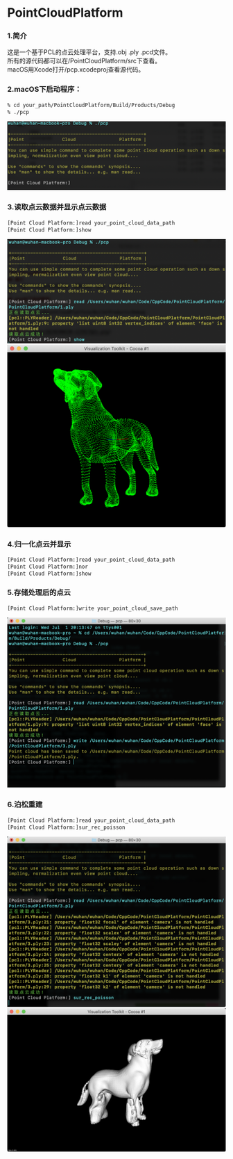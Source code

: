 # PointCloudPlatform
### 1.简介  
这是一个基于PCL的点云处理平台，支持.obj .ply .pcd文件。  
所有的源代码都可以在/PointCloudPlatform/src下查看。  
macOS用Xcode打开/pcp.xcodeproj查看源代码。  
### 2.macOS下启动程序：   
```
% cd your_path/PointCloudPlatform/Build/Products/Debug  
% ./pcp  
```
![avatar](image/QQ20200630-123927@2x.png)  
### 3.读取点云数据并显示点云数据  
```  
[Point Cloud Platform:]read your_point_cloud_data_path
[Point Cloud Platform:]show
```
![avatar](image/QQ20200630-145641@2x.png)  
![avatar](image/QQ20200630-145851@2x.png)  
### 4.归一化点云并显示  
```
[Point Cloud Platform:]read your_point_cloud_data_path
[Point Cloud Platform:]nor
[Point Cloud Platform:]show
```
### 5.存储处理后的点云  
```
[Point Cloud Platform:]write your_point_cloud_save_path
```
![avatar](image/QQ20200701-201648@2x.png)  
### 6.泊松重建  
```
[Point Cloud Platform:]read your_point_cloud_data_path
[Point Cloud Platform:]sur_rec_poisson
```
![avatar](image/QQ20200701-202527@2x.png)  
![avatar](image/QQ20200701-202622@2x.png)  